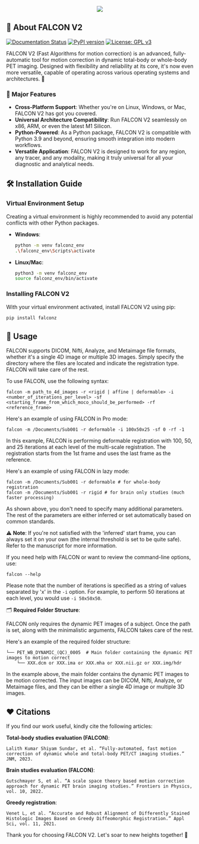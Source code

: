 
<p align="center">
<img src="https://github.com/LalithShiyam/FALCON/blob/main/Falcon-logo.png">

</p>

## 🦅 About FALCON V2
[![Documentation Status](https://readthedocs.org/projects/falconz/badge/?version=latest)](https://falconz.readthedocs.io/en/latest/?badge=latest)
[![PyPI version](https://badge.fury.io/py/falconz.svg)](https://pypi.org/project/falconz/) [![License: GPL v3](https://img.shields.io/badge/License-GPLv3-blue.svg)](https://www.gnu.org/licenses/gpl-3.0)

FALCON V2 (Fast Algorithms for motion correction) is an advanced, fully-automatic tool for motion correction in dynamic total-body or whole-body PET imaging. Designed with flexibility and reliability at its core, it's now even more versatile, capable of operating across various operating systems and architectures. 🚀

### 🌟 Major Features

- **Cross-Platform Support**: Whether you're on Linux, Windows, or Mac, FALCON V2 has got you covered. 
- **Universal Architecture Compatibility**: Run FALCON V2 seamlessly on x86, ARM, or even the latest M1 Silicon.
- **Python-Powered**: As a Python package, FALCON V2 is compatible with Python 3.9 and beyond, ensuring smooth integration into modern workflows.
- **Versatile Application**: FALCON V2 is designed to work for any region, any tracer, and any modality, making it truly universal for all your diagnostic and analytical needs.

## 🛠 Installation Guide

### Virtual Environment Setup

Creating a virtual environment is highly recommended to avoid any potential conflicts with other Python packages.

- **Windows**:
  ```bash
  python -m venv falconz_env
  .\falconz_env\Scripts\activate
  ```

- **Linux/Mac**:
  ```bash
  python3 -m venv falconz_env
  source falconz_env/bin/activate
  ```

### Installing FALCON V2

With your virtual environment activated, install FALCON V2 using pip:

```bash
pip install falconz
```

## 🚀 Usage

FALCON supports DICOM, Nifti, Analyze, and Metaimage file formats, whether it's a single 4D image or multiple 3D images. Simply specify the directory where the files are located and indicate the registration type. FALCON will take care of the rest.

To use FALCON, use the following syntax:
```
falcon -m path_to_4d_images -r <rigid | affine | deformable> -i <number_of_iterations_per_level> -sf <starting_frame_from_which_moco_should_be_performed> -rf <reference_frame>
```

Here's an example of using FALCON in Pro mode:
```
falcon -m /Documents/Sub001 -r deformable -i 100x50x25 -sf 0 -rf -1
```
In this example, FALCON is performing deformable registration with 100, 50, and 25 iterations at each level of the multi-scale registration. The registration starts from the 1st frame and uses the last frame as the reference.

Here's an example of using FALCON in lazy mode:
```
falcon -m /Documents/Sub001 -r deformable # for whole-body registration
falcon -m /Documents/Sub001 -r rigid # for brain only studies (much faster processing)
```
As shown above, you don't need to specify many additional parameters. The rest of the parameters are either inferred or set automatically based on common standards.

⚠️ **Note**:
If you're not satisfied with the 'inferred' start frame, you can always set it on your own (the internal threshold is set to be quite safe). Refer to the manuscript for more information.

If you need help with FALCON or want to review the command-line options, use:
```
falcon --help
```
Please note that the number of iterations is specified as a string of values separated by 'x' in the `-i` option. For example, to perform 50 iterations at each level, you would use `-i 50x50x50`.

🗂 **Required Folder Structure**:

FALCON only requires the dynamic PET images of a subject. Once the path is set, along with the minimalistic arguments, FALCON takes care of the rest.

Here's an example of the required folder structure:
```
└── PET_WB_DYNAMIC_(QC)_0005  # Main folder containing the dynamic PET images to motion correct
    └── XXX.dcm or XXX.ima or XXX.mha or XXX.nii.gz or XXX.img/hdr
```
In the example above, the main folder contains the dynamic PET images to be motion corrected. The input images can be DICOM, Nifti, Analyze, or Metaimage files, and they can be either a single 4D image or multiple 3D images.

## ❤️ Citations

If you find our work useful, kindly cite the following articles:

**Total-body studies evaluation (FALCON)**:
```plaintext
Lalith Kumar Shiyam Sundar, et al. “Fully-automated, fast motion correction of dynamic whole and total-body PET/CT imaging studies.” JNM, 2023.
```

**Brain studies evaluation (FALCON)**:
```plaintext
Gutschmayer S, et al. “A scale space theory based motion correction approach for dynamic PET brain imaging studies.” Frontiers in Physics, vol. 10, 2022.
```

**Greedy registration**:
```plaintext
Venet L, et al. “Accurate and Robust Alignment of Differently Stained Histologic Images Based on Greedy Diffeomorphic Registration.” Appl Sci, vol. 11, 2021.
```






Thank you for choosing FALCON V2. Let's soar to new heights together! 🦅
